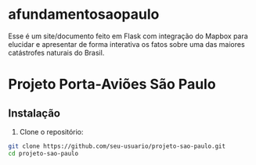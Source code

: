# afundamentosaopaulo
Esse é um site/documento feito em Flask com integração do Mapbox para elucidar e apresentar de forma interativa os fatos sobre uma das maiores catástrofes naturais do Brasil.

# Projeto Porta-Aviões São Paulo

## Instalação

1. Clone o repositório:
```bash
git clone https://github.com/seu-usuario/projeto-sao-paulo.git
cd projeto-sao-paulo
